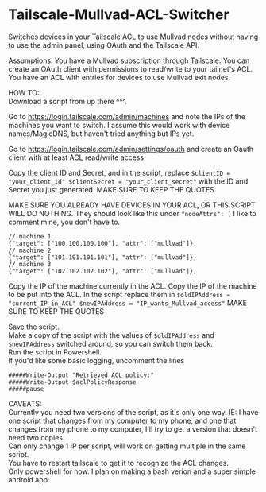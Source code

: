 # Tailscale-Mullvad-ACL-Switcher
Switches devices in your Tailscale ACL to use Mullvad nodes without having to use the admin panel, using OAuth and the Tailscale API.

Assumptions: You have a Mullvad subscription through Tailscale. You can create an OAuth client with permissions to read/write to your tailnet's ACL. You have an ACL with entries for devices to use Mullvad exit nodes.

HOW TO:</br>
Download a script from up there ^^^.

Go to https://login.tailscale.com/admin/machines and note the IPs of the machines you want to switch. I assume this would work with device names/MagicDNS, but haven't tried anything but IPs yet.

Go to https://login.tailscale.com/admin/settings/oauth and create an Oauth client with at least ACL read/write access.

Copy the client ID and Secret, and in the script, replace `$clientID = "your_client_id" $clientSecret = "your_client_secret"` with the ID and Secret you just generated. MAKE SURE TO KEEP THE QUOTES.

MAKE SURE YOU ALREADY HAVE DEVICES IN YOUR ACL, OR THIS SCRIPT WILL DO NOTHING. They should look like this under `"nodeAttrs": [`
I like to comment mine, you don't have to.

```
// machine 1
{"target": ["100.100.100.100"], "attr": ["mullvad"]},
// machine 2
{"target": ["101.101.101.101"], "attr": ["mullvad"]},
// machine 3
{"target": ["102.102.102.102"], "attr": ["mullvad"]},
```

Copy the IP of the machine currently in the ACL. Copy the IP of the machine to be put into the ACL. In the script replace them in  `$oldIPAddress = "current_IP_in_ACL" $newIPAddress = "IP_wants_Mullvad_access"` MAKE SURE TO KEEP THE QUOTES

Save the script.</br>
Make a copy of the script with the values of  `$oldIPAddress` and `$newIPAddress` switched around, so you can switch them back.</br>
Run the script in Powershell.</br>
If you'd like some basic logging, uncomment the lines 
```
#####Write-Output "Retrieved ACL policy:"
#####Write-Output $aclPolicyResponse
#####pause
```
CAVEATS:</br>
Currently you need two versions of the script, as it's only one way. IE: I have one script that changes from my computer to my phone, and one that changes from my phone to my computer, I'll try to get a version that doesn't need two copies.</br>
Can only change 1 IP per script, will work on getting multiple in the same script.</br>
You have to restart tailscale to get it to recognize the ACL changes.</br>
Only powershell for now. I plan on making a bash verion and a super simple android app.

